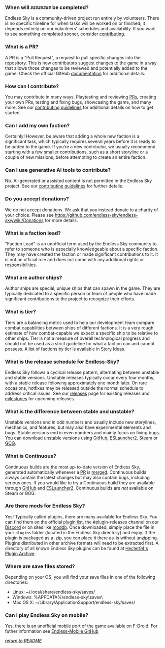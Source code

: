 ### When will `########` be completed?
Endless Sky is a community-driven project run entirely by volunteers. There is no specific timeline for when tasks will be worked on or finished; it depends entirely on our volunteers' schedules and availability. If you want to see something completed sooner, consider [contributing](CONTRIBUTING.md).

### What is a PR?
A PR is a "Pull Request", a request to pull specific changes into the [repository](https://docs.github.com/en/repositories/creating-and-managing-repositories/about-repositories). This is how contributors suggest changes to the game in a way that allows those changes to be reviewed and potentially added to the game. Check the official GitHub [documentation](https://docs.github.com/en/pull-requests/collaborating-with-pull-requests/proposing-changes-to-your-work-with-pull-requests/about-pull-requests) for additional details.

### How can I contribute?
You may contribute in many ways. Playtesting and reviewing [PRs](#what-is-a-pr), creating your own PRs, testing and fixing bugs, showcasing the game, and many more. See our [contributing guidelines](CONTRIBUTING.md) for additional details on how to get started.

### Can I add my own faction?
Certainly! However, be aware that adding a whole new faction is a significant task, which typically requires several years before it is ready to be added to the game. If you're a new contributor, we usually recommend starting with a few smaller contributions, such as a short storyline or a couple of new missions, before attempting to create an entire faction.

### Can I use generative AI tools to contribute?
No. AI-generated or assisted content is not permitted in the Endless Sky project. See our [contributing guidelines](CONTRIBUTING.md#on-ai-generatedassisted-content) for further details.

### Do you accept donations?
We do not accept donations. We ask that you instead donate to a charity of your choice. Please see https://github.com/endless-sky/endless-sky/wiki/Donations for more details.

### What is a faction lead?
"Faction Lead" is an unofficial term used by the Endless Sky community to refer to someone who is especially knowledgeable about a specific faction. They may have created the faction or made significant contributions to it. It is not an official role and does not come with any additional rights or responsibilities.

### What are author ships?
Author ships are special, unique ships that can spawn in the game. They are typically dedicated to a specific person or team of people who have made significant contributions to the project to recognize their efforts.

### What is tier?
Tiers are a balancing metric used to help our development team compare combat capabilities between ships of different factions. It is a very rough estimate of how combat-capable we expect a specific ship to be relative to other ships. Tier is not a measure of overall technological progress and should not be used as a strict guideline for what a faction can and cannot possess. A list of factions by tier is available in [Story Ideas](https://github.com/endless-sky/endless-sky/wiki/StoryIdeas).

### What is the release schedule for Endless-Sky?
Endless Sky follows a cyclical release pattern, alternating between unstable and stable versions. Unstable releases typically occur every four months, with a stable release following approximately one month later. On rare occasions, hotfixes may be released outside the normal schedule to address critical issues. See our [releases](https://github.com/endless-sky/endless-sky/releases) page for existing releases and [milestones](https://github.com/endless-sky/endless-sky/milestones) for upcoming releases.

### What is the difference between stable and unstable?
Unstable versions end in odd numbers and usually include new storylines, mechanics, and features, but may also have experimental elements and bugs. Stable versions end in even numbers and mainly focus on fixing bugs. You can download unstable versions using [GitHub](https://github.com/endless-sky/endless-sky/releases), [ESLauncher2](https://github.com/EndlessSkyCommunity/ESLauncher2), [Steam](https://partner.steamgames.com/doc/store/application/branches) or [GOG](https://docs.gog.com/gc-beta-channels/).

### What is Continuous?
Continuous builds are the most up-to-date version of Endless Sky, generated automatically whenever a [PR](#what-is-a-pr) is [merged](https://docs.github.com/en/pull-requests/collaborating-with-pull-requests/incorporating-changes-from-a-pull-request/merging-a-pull-request). Continuous builds always contain the latest changes but may also contain bugs, including serious ones. If you would like to try a Continuous build they are available through [GitHub](https://github.com/endless-sky/endless-sky/releases) and [ESLauncher2](https://github.com/EndlessSkyCommunity/ESLauncher2). Continuous builds are _not_ available on Steam or GOG.

### Are there mods for Endless Sky?
Yes! Typically called plugins, there are many available for Endless Sky. You can find them on the official [plugin list](https://endless-sky.github.io/plugins.html), the #plugin-releases channel on our [Discord](https://discord.gg/ZeuASSx) or on sites like [moddb](https://www.moddb.com/games/endless-sky/mods). Once downloaded, simply place the file in your `plugins` folder (located in the Endless Sky directory) and enjoy. If the plugin is packaged as a .zip, you can place it there as-is without unzipping. Plugins distributed in other archive formats will need to be extracted first.
A directory of all known Endless Sky plugins can be found at [Hecter94's Plugin Archive](https://github.com/Hecter94/EndlessSky-PluginArchive).

### Where are save files stored?
Depending on your OS, you will find your save files in one of the following directories:
* Linux: ~/.local/share/endless-sky/saves/
* Windows: %APPDATA%\endless-sky\saves\
* Mac OS X: ~/Library/ApplicationSupport/endless-sky/saves/

### Can I play Endless Sky on mobile?
Yes, there is an unofficial mobile port of the game available on [F-Droid](https://f-droid.org/en/packages/com.github.thewierdnut.endless_mobile/). For futher information see [Endless-Mobile GitHub](https://github.com/thewierdnut/endless-mobile)

_[return to README](/README.md)_
